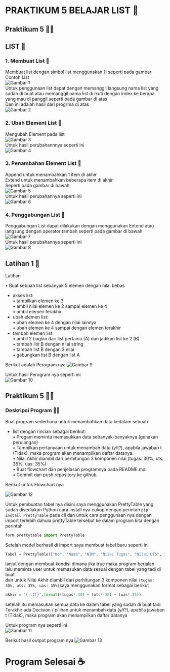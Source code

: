 # PRAKTIKUM 5 BELAJAR LIST 🤡
## Praktikum 5 🧑‍🚀
## LIST 🤖

### 1. Membuat List 👺

Membuat list dengan simbol list menggunakan [] seperti pada gambar <br/>
Contoh List <br/>
![Gambar 1](Screnshoot/ss1.png) <br/>
Untuk penggunaan list dapat dengan memanggil langsung nama list yang sudah di buat atau memanggil nama list di ikuti dengan index ke berapa yang mau di panggil seperti pada gambar di atas <br/>
Dan ini adalah hasil dari progrma di atas <br/>
![Gambar 2](Screnshoot/ss2.png) <br/>

### 2. Ubah Element List 👺

Mengubah Element pada list <br/>
![Gambar 3](Screnshoot/ss3.png) <br/>
Untuk hasil perubahannnya seperti ini <br/>
![Gambar 4](Screnshoot/ss4.png) <br/>

### 3. Penambahan Element List 👺

Append untuk menambahkan 1 item di akhir <br/>
Extend untuk menambahkan beberapa item di akhir <br/>
Seperti pada gambar di bawah <br/>
![Gambar 5](Screnshoot/ss5.png) <br/>
Untuk hasil perubahannya seperti ini<br/>
![Gambar 6](Screnshoot/ss6.png) <br/>

### 4. Penggabungan List 👺

Penggabungan List dapat dilakukan dengan menggunakan Extend atau langsung dengan operator tambah seperti pada gambar di bawah <br/>
![Gambar 7](Screnshoot/ss7.png) <br/>
Untuk hasil perubahannya seperti ini<br/>
![Gambar 8](Screnshoot/ss8.png) <br/>

## Latihan 1 👻

Latihan <br/>

• Buat sebuah list sebanyak 5 elemen dengan nilai bebas<br/>

- akses list:<br/>
  • tampilkan elemen ke 3 <br/>
  • ambil nilai elemen ke 2 sampai elemen ke 4 <br/>
  • ambil elemen terakhir <br/>
- ubah elemen list: <br/>
  • ubah elemen ke 4 dengan nilai lainnya <br/>
  • ubah elemen ke 4 sampai dengan elemen terakhir <br/>
- tambah elemen list: <br/>
  • ambil 2 bagian dari list pertama (A) dan jadikan list ke 2 (B) <br/>
  • tambah list B dengan nilai string <br/>
  • tambah list B dengan 3 nilai <br/>
  • gabungkan list B dengan list A <br/>

Berikut adalah Perogram nya
![Gambar 9](Screnshoot/ss9.png) <br/>

Untuk hasil Perogram nya seperti ini <br/>
![Gambar 10](Screnshoot/ss10.png) <br/>

## Praktikum 5 🧑‍🚀

### Deskripsi Program 👨‍💻

Buat program sederhana untuk menambahkan data kedalam sebuah<br/>

- list dengan rincian sebagai berikut:<br/>
  • Progam meminta memasukkan data sebanyak-banyaknya (gunakan perulangan) <br/>
  • Tampilkan pertanyaan untuk menambah data (y/t?), apabila jawaban t (Tidak), maka program akan
  menampilkan daftar datanya.<br/>
  • Nilai Akhir diambil dari perhitungan 3 komponen nilai (tugas: 30%, uts: 35%, uas: 35%)<br/>
  • Buat flowchart dan penjelasan programnya pada README.md.<br/>
  • Commit dan push repository ke github.<br/>

Berikut untuk Flowchart nya

![Gambar 12](Screnshoot/ss12.jpg)

Untuk pembuatan tabel nya disini saya menggunakan PrettyTable yang sudah disediakan Python cara install nya cukup dengan perintah ```pip install PrettyTable``` pada cli dan untuk cara penggunaan nya dengan import terlebih dahulu prettyTable tersebut ke dalam program kita dengan perintah

```python
form prettytable import PrettyTable 
```

Setelah model berhasil di import saya membuat tabel baru seperti ini

```python
Tabel = PrettyTable(["No", "Nama", "NIM", "Nilai Tugas", "Nilai UTS", "Nilai UAS", "Nilai Akhir"])
```

lanjut dengan membuat kondisi dimana jika true maka program berjalan <br/>
lalu meminta user untuk memasukan data sesuai dengan tabel yang tadi di buat <br/>
dan untuk Nilai Akhir diambil dari perhitungan 3 komponen nilai ```(tugas: 30%, uts: 35%, uas: 35%)```saya menggunakan format sebagai berikut <br/>

```python
akhir = "{:.2f}".format((tugas*.30) + (uts*.35) + (uas*.35))
```
setelah itu memasukan semua data ke dalam tabel yang sudah di buat tadi <br/>
Terakhir ada Decision / pilihan untuk menambah data (y/t?), apabila jawaban t (Tidak), maka program akan
  menampilkan daftar datanya

Untuk program nya seperti ini <br/>
![Gambar 11](Screnshoot/ss11.png)<br/>

Berikut hasil output program nya
![Gambar 13](Screnshoot/ss13.png)

# Program Selesai ☕ 




